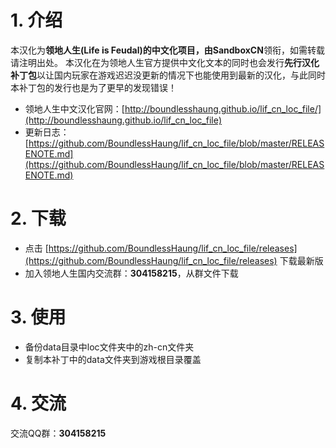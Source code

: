 # 1. 介绍

本汉化为**领地人生(Life is Feudal)**的中文化项目，由**SandboxCN**领衔，如需转载请注明出处。
本汉化在为领地人生官方提供中文化文本的同时也会发行**先行汉化补丁包**以让国内玩家在游戏迟迟没更新的情况下也能使用到最新的汉化，与此同时本补丁包的发行也是为了更早的发现错误！

 - 领地人生中文汉化官网：[http://boundlesshaung.github.io/lif_cn_loc_file/](http://boundlesshaung.github.io/lif_cn_loc_file)
 - 更新日志：[https://github.com/BoundlessHaung/lif_cn_loc_file/blob/master/RELEASENOTE.md](https://github.com/BoundlessHaung/lif_cn_loc_file/blob/master/RELEASENOTE.md)


# 2. 下载

 - 点击 [https://github.com/BoundlessHaung/lif_cn_loc_file/releases](https://github.com/BoundlessHaung/lif_cn_loc_file/releases) 下载最新版
 - 加入领地人生国内交流群：**304158215**，从群文件下载


# 3. 使用

 - 备份data目录中loc文件夹中的zh-cn文件夹
 - 复制本补丁中的data文件夹到游戏根目录覆盖


# 4. 交流

交流QQ群：**304158215**